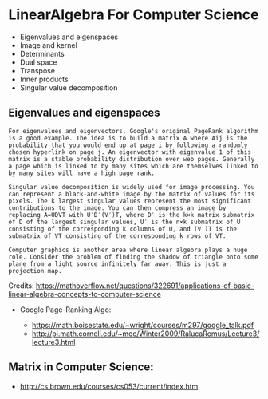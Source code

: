 # LinearAlgebra For Computer Science

- Eigenvalues and eigenspaces
- Image and kernel
- Determinants
- Dual space
- Transpose
- Inner products
- Singular value decomposition

## Eigenvalues and eigenspaces

```
For eigenvalues and eigenvectors, Google's original PageRank algorithm is a good example. The idea is to build a matrix A where Aij is the probability that you would end up at page i by following a randomly chosen hyperlink on page j. An eigenvector with eigenvalue 1 of this matrix is a stable probability distribution over web pages. Generally a page which is linked to by many sites which are themselves linked to by many sites will have a high page rank.

Singular value decomposition is widely used for image processing. You can represent a black-and-white image by the matrix of values for its pixels. The k largest singular values represent the most significant contributions to the image. You can then compress an image by replacing A=UDVT with U′D′(V′)T, where D′ is the k×k matrix submatrix of D of the largest singular values, U′ is the n×k submatrix of U consisting of the corresponding k columns of U, and (V′)T is the submatrix of VT consisting of the corresponding k rows of VT.

Computer graphics is another area where linear algebra plays a huge role. Consider the problem of finding the shadow of triangle onto some plane from a light source infinitely far away. This is just a projection map.
```

Credits: https://mathoverflow.net/questions/322691/applications-of-basic-linear-algebra-concepts-to-computer-science

- Google Page-Ranking Algo:

   - https://math.boisestate.edu/~wright/courses/m297/google_talk.pdf
   - http://pi.math.cornell.edu/~mec/Winter2009/RalucaRemus/Lecture3/lecture3.html
   

## Matrix in Computer Science:

- http://cs.brown.edu/courses/cs053/current/index.htm
